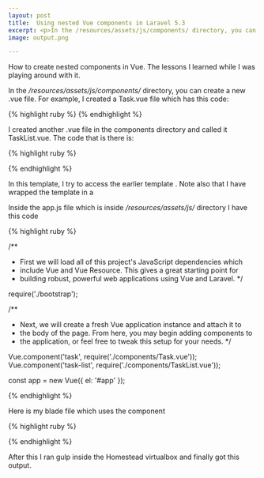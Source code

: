 ```yaml
---
layout: post
title:  Using nested Vue components in Laravel 5.3
excerpt: <p>In the /resources/assets/js/components/ directory, you can create a new .vue file. For example, I created a Task.vue file which has this code:</p>
image: output.png

---
```

How to create nested components in Vue. The lessons I learned while I was playing around with it.

In the */resources/assets/js/components/* directory, you can create a new .vue file. For example, I created a Task.vue file which has this code:

{% highlight ruby %}
<template>
  <li><slot></slot></li>
</template>
{% endhighlight %}

I created another .vue file in the components directory and called it TaskList.vue. The code that is there is:

{% highlight ruby %}
<template>
    <div> <task v-for="task in tasks">{{ task.task }}</task> </div>
</template>

<script>
    export default {
        data(){
            return {
                tasks: [
                  { task: 'Go to the barber', complete: true } ,
                  { task: 'Paint the Garage', complete: false } ,
                  { task: 'Vegetables', complete: true } ,
                  { task: 'Go to the barber', complete: false }

                ]

                };

            }
    }

</script>
{% endhighlight %}

In this template, I try to access the earlier template <task>. Note also that I have wrapped the <task></task> template in a <div></div>

Inside the app.js file which is inside */resources/assets/js/* directory I have this code

{% highlight ruby %}

/**
 * First we will load all of this project's JavaScript dependencies which
 * include Vue and Vue Resource. This gives a great starting point for
 * building robust, powerful web applications using Vue and Laravel.
 */

require('./bootstrap');

/**
 * Next, we will create a fresh Vue application instance and attach it to
 * the body of the page. From here, you may begin adding components to
 * the application, or feel free to tweak this setup for your needs.
 */

Vue.component('task', require('./components/Task.vue'));
Vue.component('task-list', require('./components/TaskList.vue'));

const app = new Vue({
    el: '#app'
});

{% endhighlight %}

Here is my blade file which uses the component

{% highlight ruby %}
<div id="app">
    <task-list></task-list>
</div>
{% endhighlight %}

After this I ran gulp inside the Homestead virtualbox and finally got this output.
